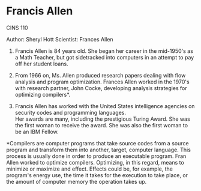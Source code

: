 # Francis Allen
CINS 110



Author:  Sheryl Hott    Scientist:  Frances Allen

1) Francis Allen is 84 years old.  She began her career in the mid-1950's as a Math Teacher, but got sidetracked into computers in an attempt to pay off her student loans. 

 2) From 1966 on, Ms. Allen produced research papers dealing with flow analysis and program optimization.   Frances Allen worked in the 1970's with research partner, John Cocke, developing analysis strategies for optimizing compilers*.
 
 3) Francis Allen has worked with the United States intelligence agencies on security codes and programming languages.  
 Her awards are many, including the prestigious Turing Award.  She was the first woman to receive the award.  She was also the first woman to be an IBM Fellow. 
 
 *Compilers are computer programs that take source codes from a source program and transform them into another, target, computer language. This process is usually done in order to produce an executable program.  Fran Allen worked to optimize compilers.  Optimizing, in this regard, means to minimize or maximize and effect.  Effects could be, for example, the program's energy use, the time it takes for the execution to take place, or the amount of computer memory the operation takes up.
 

